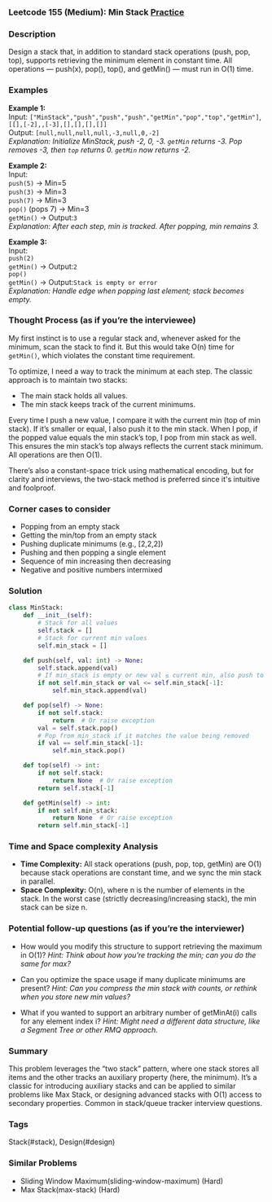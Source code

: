 ### Leetcode 155 (Medium): Min Stack [Practice](https://leetcode.com/problems/min-stack)

### Description  
Design a stack that, in addition to standard stack operations (push, pop, top), supports retrieving the minimum element in constant time. All operations — push(x), pop(), top(), and getMin() — must run in O(1) time.

### Examples  

**Example 1:**  
Input: `["MinStack","push","push","push","getMin","pop","top","getMin"]`, `[[],[-2],,[-3],[],[],[],[]]`  
Output: `[null,null,null,null,-3,null,0,-2]`  
*Explanation: Initialize MinStack, push -2, 0, -3. `getMin` returns -3. Pop removes -3, then `top` returns 0. `getMin` now returns -2.*

**Example 2:**  
Input:  
`push(5)` → Min=5  
`push(3)` → Min=3  
`push(7)` → Min=3  
`pop()` (pops 7) → Min=3  
`getMin()` → Output:`3`  
*Explanation: After each step, min is tracked. After popping, min remains 3.*

**Example 3:**  
Input:  
`push(2)`  
`getMin()` → Output:`2`  
`pop()`  
`getMin()` → Output:`Stack is empty or error`  
*Explanation: Handle edge when popping last element; stack becomes empty.*

### Thought Process (as if you’re the interviewee)  
My first instinct is to use a regular stack and, whenever asked for the minimum, scan the stack to find it. But this would take O(n) time for `getMin()`, which violates the constant time requirement.

To optimize, I need a way to track the minimum at each step. The classic approach is to maintain two stacks:
- The main stack holds all values.
- The min stack keeps track of the current minimums.

Every time I push a new value, I compare it with the current min (top of min stack). If it’s smaller or equal, I also push it to the min stack. When I pop, if the popped value equals the min stack’s top, I pop from min stack as well. This ensures the min stack’s top always reflects the current stack minimum. All operations are then O(1).

There’s also a constant-space trick using mathematical encoding, but for clarity and interviews, the two-stack method is preferred since it's intuitive and foolproof.

### Corner cases to consider  
- Popping from an empty stack
- Getting the min/top from an empty stack
- Pushing duplicate minimums (e.g., [2,2,2])
- Pushing and then popping a single element
- Sequence of min increasing then decreasing
- Negative and positive numbers intermixed

### Solution

```python
class MinStack:
    def __init__(self):
        # Stack for all values
        self.stack = []
        # Stack for current min values
        self.min_stack = []

    def push(self, val: int) -> None:
        self.stack.append(val)
        # If min_stack is empty or new val ≤ current min, also push to min_stack
        if not self.min_stack or val <= self.min_stack[-1]:
            self.min_stack.append(val)

    def pop(self) -> None:
        if not self.stack:
            return  # Or raise exception
        val = self.stack.pop()
        # Pop from min_stack if it matches the value being removed
        if val == self.min_stack[-1]:
            self.min_stack.pop()

    def top(self) -> int:
        if not self.stack:
            return None  # Or raise exception
        return self.stack[-1]

    def getMin(self) -> int:
        if not self.min_stack:
            return None  # Or raise exception
        return self.min_stack[-1]
```

### Time and Space complexity Analysis  

- **Time Complexity:** All stack operations (push, pop, top, getMin) are O(1) because stack operations are constant time, and we sync the min stack in parallel.
- **Space Complexity:** O(n), where n is the number of elements in the stack. In the worst case (strictly decreasing/increasing stack), the min stack can be size n.

### Potential follow-up questions (as if you’re the interviewer)  

- How would you modify this structure to support retrieving the maximum in O(1)?
  *Hint: Think about how you're tracking the min; can you do the same for max?*

- Can you optimize the space usage if many duplicate minimums are present?
  *Hint: Can you compress the min stack with counts, or rethink when you store new min values?*

- What if you wanted to support an arbitrary number of getMinAt(i) calls for any element index i?
  *Hint: Might need a different data structure, like a Segment Tree or other RMQ approach.*

### Summary
This problem leverages the “two stack” pattern, where one stack stores all items and the other tracks an auxiliary property (here, the minimum). It’s a classic for introducing auxiliary stacks and can be applied to similar problems like Max Stack, or designing advanced stacks with O(1) access to secondary properties. Common in stack/queue tracker interview questions.

### Tags
Stack(#stack), Design(#design)

### Similar Problems
- Sliding Window Maximum(sliding-window-maximum) (Hard)
- Max Stack(max-stack) (Hard)